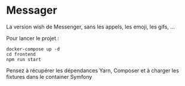# Messager

La version wish de Messenger, sans les appels, les emoji, les gifs, ...

Pour lancer le projet :
```shell
docker-compose up -d
cd frontend
npm run start
```

Pensez à récupérer les dépendances Yarn, Composer et à
charger les fixtures dans le container Symfony
